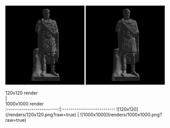 <!-- ![120x120 render](/renders/120x120.png?raw=true "120x120 render" | width=100) -->
<p float="left">
    <img src="/renders/120x120.png?raw=true" width="49%">
    <img src="/renders/1000x1000.png?raw=true" width="49%">
</p>

 <div style="width:50%">120x120 render</div>            |   <div style="width:50%">1000x1000 render</div>
:-------------------------:|:-------------------------:
![120x120](/renders/120x120.png?raw=true)  |  ![1000x1000](renders/1000x1000.png?raw=true)